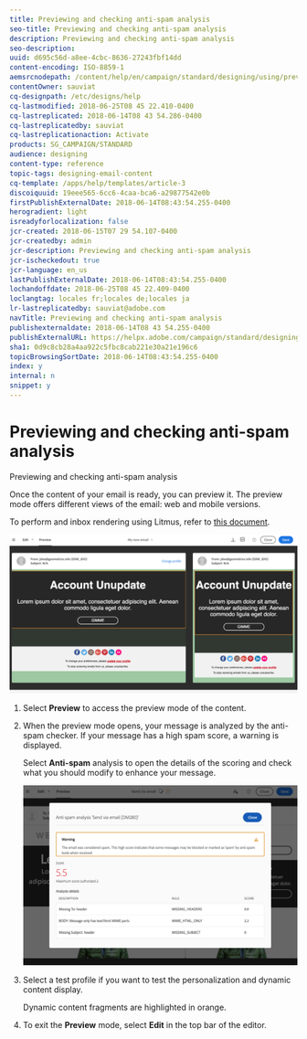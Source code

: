 ```yaml
---
title: Previewing and checking anti-spam analysis
seo-title: Previewing and checking anti-spam analysis
description: Previewing and checking anti-spam analysis
seo-description: 
uuid: d695c56d-a8ee-4cbc-8636-27243fbf14dd
content-encoding: ISO-8859-1
aemsrcnodepath: /content/help/en/campaign/standard/designing/using/previewing-and-checking-anti-spam-analysis
contentOwner: sauviat
cq-designpath: /etc/designs/help
cq-lastmodified: 2018-06-25T08 45 22.410-0400
cq-lastreplicated: 2018-06-14T08 43 54.286-0400
cq-lastreplicatedby: sauviat
cq-lastreplicationaction: Activate
products: SG_CAMPAIGN/STANDARD
audience: designing
content-type: reference
topic-tags: designing-email-content
cq-template: /apps/help/templates/article-3
discoiquuid: 19eee565-6cc6-4caa-bca6-a29877542e0b
firstPublishExternalDate: 2018-06-14T08:43:54.255-0400
herogradient: light
isreadyforlocalization: false
jcr-created: 2018-06-15T07 29 54.107-0400
jcr-createdby: admin
jcr-description: Previewing and checking anti-spam analysis
jcr-ischeckedout: true
jcr-language: en_us
lastPublishExternalDate: 2018-06-14T08:43:54.255-0400
lochandoffdate: 2018-06-25T08 45 22.409-0400
loclangtag: locales fr;locales de;locales ja
lr-lastreplicatedby: sauviat@adobe.com
navTitle: Previewing and checking anti-spam analysis
publishexternaldate: 2018-06-14T08 43 54.255-0400
publishExternalURL: https://helpx.adobe.com/campaign/standard/designing/using/previewing-and-checking-anti-spam-analysis.html
sha1: 0d9c8cb28a4aa922c5fbc8cab221e30a21e196c6
topicBrowsingSortDate: 2018-06-14T08:43:54.255-0400
index: y
internal: n
snippet: y
---
```


# Previewing and checking anti-spam analysis

Previewing and checking anti-spam analysis

Once the content of your email is ready, you can preview it. The preview mode offers different views of the email: web and mobile versions.

To perform and inbox rendering using Litmus, refer to [this document](../../sending/using/email-rendering.md).

![](assets/email_designer_preview.png)

1. Select **Preview** to access the preview mode of the content.
1. When the preview mode opens, your message is analyzed by the anti-spam checker. If your message has a high spam score, a warning is displayed.

   Select **Anti-spam** analysis to open the details of the scoring and check what you should modify to enhance your message.

   ![](assets/email_designer_preview_spamcheck.png)

1. Select a test profile if you want to test the personalization and dynamic content display.

   Dynamic content fragments are highlighted in orange.

1. To exit the **Preview** mode, select **Edit** in the top bar of the editor.

